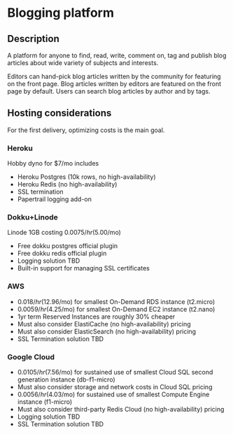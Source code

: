 # Blogging platform

## Description

A platform for anyone to find, read, write, comment on, tag and publish blog articles
about wide variety of subjects and interests.

Editors can hand-pick blog articles written by the community for featuring on the
front page. Blog articles written by editors are featured on the front page by default.
Users can search blog articles by author and by tags.

## Hosting considerations

For the first delivery, optimizing costs is the main goal.

### Heroku
Hobby dyno for $7/mo includes
- Heroku Postgres (10k rows, no high-availability)
- Heroku Redis (no high-availability)
- SSL termination
- Papertrail logging add-on

### Dokku+Linode
Linode 1GB costing $0.0075/hr ($5.00/mo)
- Free dokku postgres official plugin
- Free dokku redis official plugin
- Logging solution TBD
- Built-in support for managing SSL certificates

### AWS
- $0.018/hr ($12.96/mo) for smallest On-Demand RDS instance (t2.micro)
- $0.0059/hr ($4.25/mo) for smallest On-Demand EC2 instance (t2.nano)
- 1yr term Reserved Instances are roughly 30% cheaper
- Must also consider ElastiCache (no high-availability) pricing
- Must also consider ElasticSearch (no high-availability) pricing
- SSL Termination solution TBD

### Google Cloud
- $0.0105/hr ($7.56/mo) for sustained use of smallest Cloud SQL second generation instance (db-f1-micro)
- Must also consider storage and network costs in Cloud SQL pricing
- $0.0056/hr ($4.03/mo) for sustained use of smallest Compute Engine instance (f1-micro)
- Must also consider third-party Redis Cloud (no high-availability) pricing
- Logging solution TBD
- SSL Termination solution TBD
